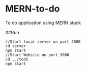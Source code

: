 # MERN-to-do
To do application using MERN stack

##Run
```
//Start local server on port 4000
cd server
npm start
//Start Website on port 3000
cd ../todo
npm start
```

